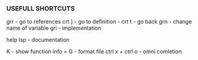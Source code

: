 ### USEFULL SHORTCUTS 

grr - go to references
crt ] - go to definition - crt t - go back
grn - change name of variable
gri -  implementation 

help lsp - documentation

K - show function info
= G - format file
ctrl x + ctrl o - omni comletion
